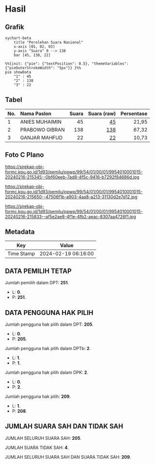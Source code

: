 # Hasil

## Grafik

```mermaid
xychart-beta
    title "Perolehan Suara Nasional"
    x-axis [01, 02, 03]
    y-axis "Suara" 0 --> 138
    bar [45, 138, 22]
```

```mermaid
%%{init: {"pie": {"textPosition": 0.5}, "themeVariables": {"pieOuterStrokeWidth": "5px"}} }%%
pie showData
    "1" : 45
    "2" : 138
    "3" : 22
```

## Tabel

| No. | Nama Paslon    | Suara | Suara (raw) | Persentase |
|:--- |:-------------- | -----:| -----------:| ----------:|
| 1   | ANIES MUHAIMIN | 45    | [45][p-1]   | 21,95      |
| 2   | PRABOWO GIBRAN | 138   | [138][p-2]  | 67,32      |
| 3   | GANJAR MAHFUD  | 22    | [22][p-3]   | 10,73      |


[p-1]: https://github.com/gigit-pemilu/pemilu-2024/blob/main/pilpres/hitung-suara/sub/99-luar-negeri/sub/54-johor-bahru-malaysia/sub/01-johor-bahru-malaysia/sub/0001-johor-bahru-malaysia/sub/015-ksk-005/sub/paslon-1.txt
[p-2]: https://github.com/gigit-pemilu/pemilu-2024/blob/main/pilpres/hitung-suara/sub/99-luar-negeri/sub/54-johor-bahru-malaysia/sub/01-johor-bahru-malaysia/sub/0001-johor-bahru-malaysia/sub/015-ksk-005/sub/paslon-2.txt
[p-3]: https://github.com/gigit-pemilu/pemilu-2024/blob/main/pilpres/hitung-suara/sub/99-luar-negeri/sub/54-johor-bahru-malaysia/sub/01-johor-bahru-malaysia/sub/0001-johor-bahru-malaysia/sub/015-ksk-005/sub/paslon-3.txt

## Foto C Plano

https://sirekap-obj-formc.kpu.go.id/1d93/pemilu/ppwp/99/54/01/00/01/9954010001015-20240216-215345--0bf60eeb-7ad8-4f5c-9416-b7292f84686d.jpg

https://sirekap-obj-formc.kpu.go.id/1d93/pemilu/ppwp/99/54/01/00/01/9954010001015-20240216-215650--47506f1b-a903-4aa8-a213-31130d2e7d12.jpg

https://sirekap-obj-formc.kpu.go.id/1d93/pemilu/ppwp/99/54/01/00/01/9954010001015-20240216-215833--af5e2ae8-4f1e-4fb2-aeac-8307aa4726f1.jpg


## Metadata

| Key        | Value               |
| ---------- | ------------------- |
| Time Stamp | 2024-02-19 06:16:00 |


## DATA PEMILIH TETAP

Jumlah pemilih dalam DPT: **251**.
 * L: **0**.
 * P: **251**.

## DATA PENGGUNA HAK PILIH

Jumlah pengguna hak pilih dalam DPT: **205**.
 * L: **0**.
 * P: **205**.

Jumlah pengguna hak pilih dalam DPTb: **2**.
 * L: **1**.
 * P: **1**.

Jumlah pengguna hak pilih dalam DPK: **2**.
 * L: **0**.
 * P: **2**.

Jumlah pengguna hak pilih: **209**.
 * L: **1**.
 * P: **208**.

## JUMLAH SUARA SAH DAN TIDAK SAH

JUMLAH SELURUH SUARA SAH: **205**.

JUMLAH SUARA TIDAK SAH: **4**.

JUMLAH SELURUH SUARA SAH DAN SUARA TIDAK SAH: **209**.


